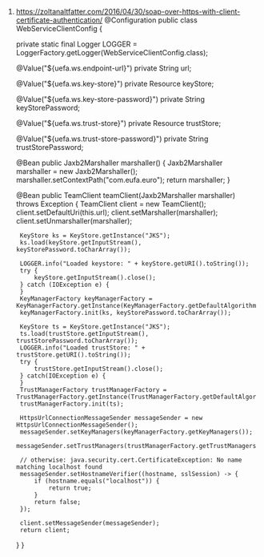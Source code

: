 1. https://zoltanaltfatter.com/2016/04/30/soap-over-https-with-client-certificate-authentication/
   @Configuration
   public class WebServiceClientConfig {

   private static final Logger LOGGER = LoggerFactory.getLogger(WebServiceClientConfig.class);

   @Value("${uefa.ws.endpoint-url}")
   private String url;

   @Value("${uefa.ws.key-store}")
   private Resource keyStore;

   @Value("${uefa.ws.key-store-password}")
   private String keyStorePassword;

   @Value("${uefa.ws.trust-store}")
   private Resource trustStore;

   @Value("${uefa.ws.trust-store-password}")
   private String trustStorePassword;

   @Bean
   public Jaxb2Marshaller marshaller() {
   Jaxb2Marshaller marshaller = new Jaxb2Marshaller();
   marshaller.setContextPath("com.eufa.euro");
   return marshaller;
   }

   @Bean
   public TeamClient teamClient(Jaxb2Marshaller marshaller) throws Exception {
   TeamClient client = new TeamClient();
   client.setDefaultUri(this.url);
   client.setMarshaller(marshaller);
   client.setUnmarshaller(marshaller);

        KeyStore ks = KeyStore.getInstance("JKS");
        ks.load(keyStore.getInputStream(), keyStorePassword.toCharArray());

        LOGGER.info("Loaded keystore: " + keyStore.getURI().toString());
        try {
            keyStore.getInputStream().close();
        } catch (IOException e) {
        }
        KeyManagerFactory keyManagerFactory = KeyManagerFactory.getInstance(KeyManagerFactory.getDefaultAlgorithm());
        keyManagerFactory.init(ks, keyStorePassword.toCharArray());

        KeyStore ts = KeyStore.getInstance("JKS");
        ts.load(trustStore.getInputStream(), trustStorePassword.toCharArray());
        LOGGER.info("Loaded trustStore: " + trustStore.getURI().toString());
        try {
            trustStore.getInputStream().close();
        } catch(IOException e) {
        }
        TrustManagerFactory trustManagerFactory = TrustManagerFactory.getInstance(TrustManagerFactory.getDefaultAlgorithm());
        trustManagerFactory.init(ts);

        HttpsUrlConnectionMessageSender messageSender = new HttpsUrlConnectionMessageSender();
        messageSender.setKeyManagers(keyManagerFactory.getKeyManagers());
        messageSender.setTrustManagers(trustManagerFactory.getTrustManagers());

        // otherwise: java.security.cert.CertificateException: No name matching localhost found
        messageSender.setHostnameVerifier((hostname, sslSession) -> {
            if (hostname.equals("localhost")) {
                return true;
            }
            return false;
        });

        client.setMessageSender(messageSender);
        return client;
   }
   }
